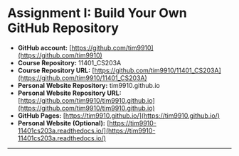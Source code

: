 # Assignment I: Build Your Own GitHub Repository

- **GitHub account:**  [https://github.com/tim9910](https://github.com/tim9910)
- **Course Repository:**  11401_CS203A
- **Course Repository URL:**  [https://github.com/tim9910/11401_CS203A](https://github.com/tim9910/11401_CS203A)
- **Personal Website Repository:**  tim9910.github.io
- **Personal Website Repository URL:**  [https://github.com/tim9910/tim9910.github.io](https://github.com/tim9910/tim9910.github.io)
- **GitHub Pages:**  [https://tim9910.github.io/](https://tim9910.github.io/)
- **Personal Website (Optional):**  [https://tim9910-11401cs203a.readthedocs.io/](https://tim9910-11401cs203a.readthedocs.io/)

---
